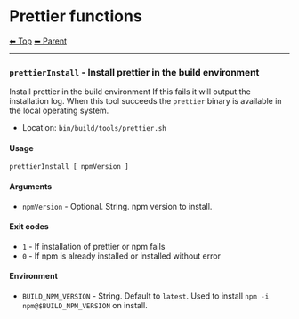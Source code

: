 # Prettier functions

<!-- TEMPLATE header 2 -->
[⬅ Top](index.md) [⬅ Parent ](../index.md)
<hr />

### `prettierInstall` - Install prettier in the build environment

Install prettier in the build environment
If this fails it will output the installation log.
When this tool succeeds the `prettier` binary is available in the local operating system.

- Location: `bin/build/tools/prettier.sh`

#### Usage

    prettierInstall [ npmVersion ]
    

#### Arguments

- `npmVersion` - Optional. String. npm version to install.

#### Exit codes

- `1` - If installation of prettier or npm fails
- `0` - If npm is already installed or installed without error

#### Environment

- `BUILD_NPM_VERSION` - String. Default to `latest`. Used to install `npm -i npm@$BUILD_NPM_VERSION` on install.
